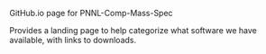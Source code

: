 GitHub.io page for PNNL-Comp-Mass-Spec

Provides a landing page to help categorize what software we have available, with links to downloads.
